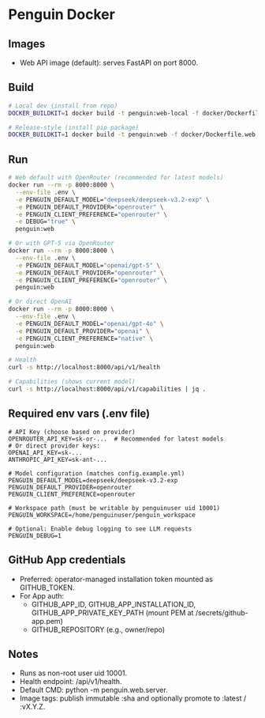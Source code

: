 # Penguin Docker

## Images
- Web API image (default): serves FastAPI on port 8000.

## Build
```bash
# Local dev (install from repo)
DOCKER_BUILDKIT=1 docker build -t penguin:web-local -f docker/Dockerfile.web --build-arg INSTALL_MODE=local .

# Release-style (install pip package)
DOCKER_BUILDKIT=1 docker build -t penguin:web -f docker/Dockerfile.web --build-arg INSTALL_MODE=release .
```

## Run
```bash
# Web default with OpenRouter (recommended for latest models)
docker run --rm -p 8000:8000 \
  --env-file .env \
  -e PENGUIN_DEFAULT_MODEL="deepseek/deepseek-v3.2-exp" \
  -e PENGUIN_DEFAULT_PROVIDER="openrouter" \
  -e PENGUIN_CLIENT_PREFERENCE="openrouter" \
  -e DEBUG="true" \
  penguin:web

# Or with GPT-5 via OpenRouter
docker run --rm -p 8000:8000 \
  --env-file .env \
  -e PENGUIN_DEFAULT_MODEL="openai/gpt-5" \
  -e PENGUIN_DEFAULT_PROVIDER="openrouter" \
  -e PENGUIN_CLIENT_PREFERENCE="openrouter" \
  penguin:web

# Or direct OpenAI
docker run --rm -p 8000:8000 \
  --env-file .env \
  -e PENGUIN_DEFAULT_MODEL="openai/gpt-4o" \
  -e PENGUIN_DEFAULT_PROVIDER="openai" \
  -e PENGUIN_CLIENT_PREFERENCE="native" \
  penguin:web

# Health
curl -s http://localhost:8000/api/v1/health

# Capabilities (shows current model)
curl -s http://localhost:8000/api/v1/capabilities | jq .
```

## Required env vars (.env file)
```env
# API Key (choose based on provider)
OPENROUTER_API_KEY=sk-or-...  # Recommended for latest models
# Or direct provider keys:
OPENAI_API_KEY=sk-...
ANTHROPIC_API_KEY=sk-ant-...

# Model configuration (matches config.example.yml)
PENGUIN_DEFAULT_MODEL=deepseek/deepseek-v3.2-exp
PENGUIN_DEFAULT_PROVIDER=openrouter
PENGUIN_CLIENT_PREFERENCE=openrouter

# Workspace path (must be writable by penguinuser uid 10001)
PENGUIN_WORKSPACE=/home/penguinuser/penguin_workspace

# Optional: Enable debug logging to see LLM requests
PENGUIN_DEBUG=1
```

## GitHub App credentials
- Preferred: operator-managed installation token mounted as GITHUB_TOKEN.
- For App auth:
  - GITHUB_APP_ID, GITHUB_APP_INSTALLATION_ID, GITHUB_APP_PRIVATE_KEY_PATH (mount PEM at /secrets/github-app.pem)
  - GITHUB_REPOSITORY (e.g., owner/repo)

## Notes
- Runs as non-root user uid 10001.
- Health endpoint: /api/v1/health.
- Default CMD: python -m penguin.web.server.
- Image tags: publish immutable :sha and optionally promote to :latest / :vX.Y.Z.
